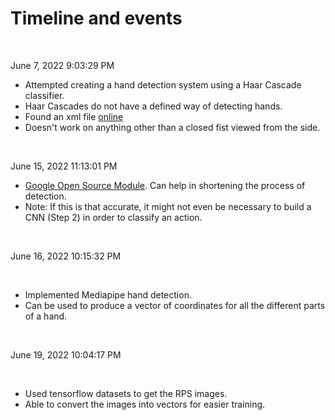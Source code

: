 # Timeline and events

</br>

June 7, 2022 9:03:29 PM

- Attempted creating a hand detection system using a Haar Cascade classifier.
- Haar Cascades do not have a defined way of detecting hands.
- Found an xml file [online](https://stackoverflow.com/questions/25542344/hand-detection-opencv)
- Doesn't work on anything other than a closed fist viewed from the side. 


</br>

June 15, 2022 11:13:01 PM

- [Google Open Source Module](https://google.github.io/mediapipe/). Can help in shortening the process of detection.
- Note: If this is that accurate, it might not even be necessary to build a CNN (Step 2) in order to classify an action.

<br/>


June 16, 2022 10:15:32 PM

<br/>

- Implemented Mediapipe hand detection.
- Can be used to produce a vector of coordinates for all the different parts of a hand.

<br/>


June 19, 2022 10:04:17 PM

<br/>

- Used tensorflow datasets to get the RPS images.
- Able to convert the images into vectors for easier training.

<br/>
